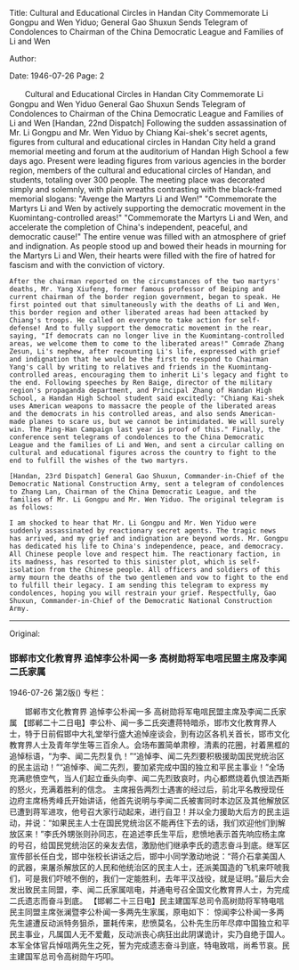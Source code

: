 Title: Cultural and Educational Circles in Handan City Commemorate Li Gongpu and Wen Yiduo; General Gao Shuxun Sends Telegram of Condolences to Chairman of the China Democratic League and Families of Li and Wen

Author:

Date: 1946-07-26
Page: 2

　　Cultural and Educational Circles in Handan City
    Commemorate Li Gongpu and Wen Yiduo
    General Gao Shuxun Sends Telegram of Condolences to Chairman of the China Democratic League and Families of Li and Wen
    [Handan, 22nd Dispatch] Following the sudden assassination of Mr. Li Gongpu and Mr. Wen Yiduo by Chiang Kai-shek's secret agents, figures from cultural and educational circles in Handan City held a grand memorial meeting and forum at the auditorium of Handan High School a few days ago. Present were leading figures from various agencies in the border region, members of the cultural and educational circles of Handan, and students, totaling over 300 people. The meeting place was decorated simply and solemnly, with plain wreaths contrasting with the black-framed memorial slogans: "Avenge the Martyrs Li and Wen!" "Commemorate the Martyrs Li and Wen by actively supporting the democratic movement in the Kuomintang-controlled areas!" "Commemorate the Martyrs Li and Wen, and accelerate the completion of China's independent, peaceful, and democratic cause!" The entire venue was filled with an atmosphere of grief and indignation. As people stood up and bowed their heads in mourning for the Martyrs Li and Wen, their hearts were filled with the fire of hatred for fascism and with the conviction of victory.

    After the chairman reported on the circumstances of the two martyrs' deaths, Mr. Yang Xiufeng, former famous professor of Beiping and current chairman of the border region government, began to speak. He first pointed out that simultaneously with the deaths of Li and Wen, this border region and other liberated areas had been attacked by Chiang's troops. He called on everyone to take action for self-defense! And to fully support the democratic movement in the rear, saying, "If democrats can no longer live in the Kuomintang-controlled areas, we welcome them to come to the liberated areas!" Comrade Zhang Zesun, Li's nephew, after recounting Li's life, expressed with grief and indignation that he would be the first to respond to Chairman Yang's call by writing to relatives and friends in the Kuomintang-controlled areas, encouraging them to inherit Li's legacy and fight to the end. Following speeches by Ren Baige, director of the military region's propaganda department, and Principal Zhang of Handan High School, a Handan High School student said excitedly: "Chiang Kai-shek uses American weapons to massacre the people of the liberated areas and the democrats in his controlled areas, and also sends American-made planes to scare us, but we cannot be intimidated. We will surely win. The Ping-Han Campaign last year is proof of this." Finally, the conference sent telegrams of condolences to the China Democratic League and the families of Li and Wen, and sent a circular calling on cultural and educational figures across the country to fight to the end to fulfill the wishes of the two martyrs.

    [Handan, 23rd Dispatch] General Gao Shuxun, Commander-in-Chief of the Democratic National Construction Army, sent a telegram of condolences to Zhang Lan, Chairman of the China Democratic League, and the families of Mr. Li Gongpu and Mr. Wen Yiduo. The original telegram is as follows:

    I am shocked to hear that Mr. Li Gongpu and Mr. Wen Yiduo were suddenly assassinated by reactionary secret agents. The tragic news has arrived, and my grief and indignation are beyond words. Mr. Gongpu has dedicated his life to China's independence, peace, and democracy. All Chinese people love and respect him. The reactionary faction, in its madness, has resorted to this sinister plot, which is self-isolation from the Chinese people. All officers and soldiers of this army mourn the deaths of the two gentlemen and vow to fight to the end to fulfill their legacy. I am sending this telegram to express my condolences, hoping you will restrain your grief. Respectfully, Gao Shuxun, Commander-in-Chief of the Democratic National Construction Army.



<hr /> 

Original: 


### 邯郸市文化教育界  追悼李公朴闻一多  高树勋将军电唁民盟主席及李闻二氏家属

1946-07-26
第2版()
专栏：

　　邯郸市文化教育界
    追悼李公朴闻一多
    高树勋将军电唁民盟主席及李闻二氏家属
    【邯郸二十二日电】李公朴、闻一多二氏突遭蒋特暗杀，邯市文化教育界人士，特于日前假邯中大礼堂举行盛大追悼座谈会，到有边区各机关首长，邯市文化教育界人士及青年学生等三百余人。会场布置简单肃穆，清素的花圈，衬着黑框的追悼标语，“为李、闻二先烈复仇！”“追悼李、闻二先烈要积极援助国民党统治区的民主运动！”“追悼李、闻二先烈，要加紧完成中国的独立和平民主事业！”全场充满悲愤空气，当人们起立垂头向李、闻二先烈致哀时，内心都燃烧着仇恨法西斯的怒火，充满着胜利的信念。
    主席报告两烈士遇害的经过后，前北平名教授现任边府主席杨秀峰氏开始讲话，他首先说明与李闻二氏被害同时本边区及其他解放区已遭到蒋军进攻，他号召大家行动起来，进行自卫！并以全力援助大后方的民主运动，并说：“如果民主人士在国民党统治区不能再住下去的话，我们欢迎他们到解放区来！”李氏外甥张则孙同志，在追述李氏生平后，悲愤地表示首先响应杨主席的号召，给国民党统治区的亲友去信，激励他们继承李氏的遗志奋斗到底。继军区宣传部长任白戈，邯中张校长讲话之后，邯中小同学激动地说：“蒋介石拿美国人的武器，来屠杀解放区的人民和他统治区的民主人士，还派美国造的飞机来吓唬我们，可是我们吓唬不倒的，我们一定能胜利，去年平汉战役，就是证明。”最后大会发出致民主同盟，李、闻二氏家属唁电，并通电号召全国文化教育界人士，为完成二氏遗志而奋斗到底。
    【邯郸二十三日电】民主建国军总司令高树勋将军特电唁民主同盟主席张澜暨李公朴闻一多两先生家属，原电如下：
    惊闻李公朴闻一多两先生遽遭反动派特务狙杀，噩耗传来，悲愤莫名，公朴先生历年尽瘁中国独立和平民主事业，凡属国人无不爱戴，反动派丧心病狂出此阴谋诡计，实乃自绝于国人。本军全体官兵悼唁两先生之死，誓为完成遗志奋斗到底，特电致唁，尚希节哀。民主建国军总司令高树勋午巧叩。
